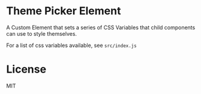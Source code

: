 #   Theme Picker Element

A Custom Element that sets a series of CSS Variables that child components can use to style themselves.

For a list of css variables available, see `src/index.js`




# License

MIT